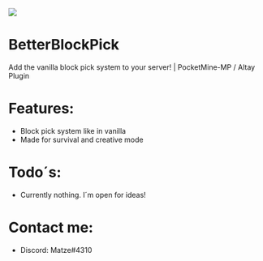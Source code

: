 <a href="https://poggit.pmmp.io/p/BetterBlockPick"><img src="https://poggit.pmmp.io/shield.state/BetterBlockPick"></a>

# BetterBlockPick
Add the vanilla block pick system to your server! | PocketMine-MP / Altay Plugin

# **Features:**
- Block pick system like in vanilla
- Made for survival and creative mode

# **Todo´s:**
- Currently nothing. I´m open for ideas!

# **Contact me:**
 - Discord: Matze#4310


